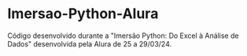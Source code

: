 # Imersao-Python-Alura
Código desenvolvido durante a "Imersão Python: Do Excel à Análise de Dados" desenvolvida pela Alura de 25 a 29/03/24.
